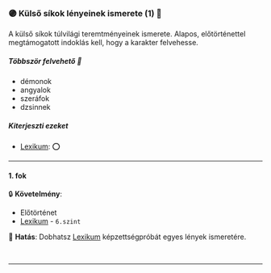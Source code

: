 ### 🟣 Külső síkok lényeinek ismerete (1) 🔁

A külső síkok túlvilági teremtményeinek ismerete. Alapos, előtörténettel megtámogatott indoklás kell, hogy a karakter felvehesse.

##### Többször felvehető 🔁

- démonok
- angyalok
- szeráfok
- dzsinnek

##### Kiterjeszti ezeket

- [Lexikum](../kepzettsegek.szekunder/lexikum.md): ⭕

---
#### 1. fok

🔒 **Követelmény**:
- Előtörténet
- [Lexikum](../kepzettsegek.szekunder/lexikum.md) - `6.szint`

🌟 **Hatás**: Dobhatsz [Lexikum](../kepzettsegek.szekunder/lexikum.md) képzettségpróbát egyes lények ismeretére.

<br />

---

